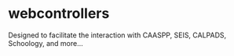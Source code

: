 # webcontrollers

Designed to facilitate the interaction with CAASPP, SEIS, CALPADS, Schoology, and more...